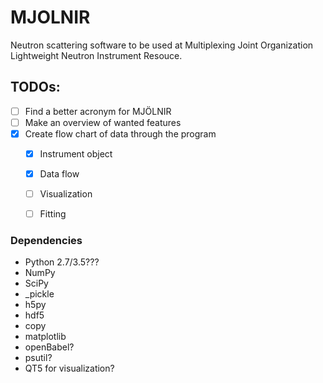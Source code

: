 MJOLNIR
============
Neutron scattering software to be used at Multiplexing Joint Organization Lightweight Neutron Instrument Resouce.

## TODOs:
- [ ] Find a better acronym for MJÖLNIR
- [ ] Make an overview of wanted features
- [x] Create flow chart of data through the program
    - [x] Instrument object
    - [x] Data flow
    - [ ] Visualization
    - [ ] Fitting 


### Dependencies
- Python 2.7/3.5???
- NumPy
- SciPy
- _pickle
- h5py
- hdf5
- copy
- matplotlib
- openBabel?
- psutil?
- QT5 for visualization?